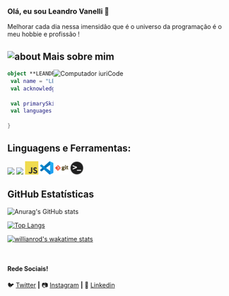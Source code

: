 ### Olá, eu sou Leandro Vanelli 👋

Melhorar cada dia nessa imensidão que é o universo da programação é o meu hobbie e profissão !

## <img width="45" alt="about" src="https://raw.github.com/elizarov/elizarov/master/about.png"> Mais sobre mim

<img src="https://raw.githubusercontent.com/MicaelliMedeiros/micaellimedeiros/master/image/computer-illustration.png" min-width="400px" max-width="400px" width="400px" align="right" alt="Computador iuriCode">

```kotlin
object **LEANDRO** {
 val name = "LEANDRO GONÇALVES VANELLI"
 val acknowledgements = "BACK-END"
 
 val primarySkillset = "SCRUM, SOLID E BOM EM FAZER CAFÉ"
 val languages = listOf("C#", "Python", "SQL", "NodeJS", "Angular") 

}
```

## **Linguagens e Ferramentas:**  

<code><img height="30" src="https://img2.gratispng.com/20180831/iua/kisspng-c-programming-language-logo-microsoft-visual-stud-atlas-portfolio-5b89919299aab1.1956912415357423546294.jpg"></code>
<code><img height="30" src ="https://img1.gratispng.com/20180325/aqq/kisspng-python-logo-programmer-fierce-python-cliparts-5ab7bde1738eb3.0871706315219911374733.jpg"></code>
<code><img height="30" src="https://raw.githubusercontent.com/github/explore/80688e429a7d4ef2fca1e82350fe8e3517d3494d/topics/javascript/javascript.png"></code>
<code><img height="30" src="https://raw.githubusercontent.com/github/explore/80688e429a7d4ef2fca1e82350fe8e3517d3494d/topics/visual-studio-code/visual-studio-code.png"></code>
<code><img height="30" src="https://raw.githubusercontent.com/github/explore/80688e429a7d4ef2fca1e82350fe8e3517d3494d/topics/git/git.png"></code>
<code><img height="30" src="https://raw.githubusercontent.com/github/explore/80688e429a7d4ef2fca1e82350fe8e3517d3494d/topics/terminal/terminal.png"></code>


## **GitHub Estatísticas**

![Anurag's GitHub stats](https://github-readme-stats.vercel.app/api?username=leovanelli&show_icons=true&theme=radical)

[![Top Langs](https://github-readme-stats.vercel.app/api/top-langs/?username=leovanelli&layout=compact)](https://github.com/anuraghazra/github-readme-stats)

[![willianrod's wakatime stats](https://github-readme-stats.vercel.app/api/wakatime?username=willianrod)](https://github.com/anuraghazra/github-readme-stats)


[twitter]: https://twitter.com/leandrovanelli
[instagram]: https://www.instagram.com/paoemanteiga32/?hl=pt
[linkedin]: https://www.linkedin.com/in/leandro-vanelli/
<br>

#### Rede Sociais!

🐦 [Twitter][twitter] **|** 
📷 [Instagram][instagram] **|** 
👔 [Linkedin][linkedin] 

